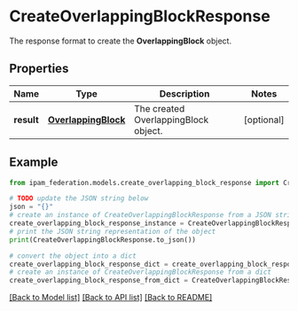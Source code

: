 # CreateOverlappingBlockResponse

The response format to create the __OverlappingBlock__ object.

## Properties

Name | Type | Description | Notes
------------ | ------------- | ------------- | -------------
**result** | [**OverlappingBlock**](OverlappingBlock.md) | The created OverlappingBlock object. | [optional] 

## Example

```python
from ipam_federation.models.create_overlapping_block_response import CreateOverlappingBlockResponse

# TODO update the JSON string below
json = "{}"
# create an instance of CreateOverlappingBlockResponse from a JSON string
create_overlapping_block_response_instance = CreateOverlappingBlockResponse.from_json(json)
# print the JSON string representation of the object
print(CreateOverlappingBlockResponse.to_json())

# convert the object into a dict
create_overlapping_block_response_dict = create_overlapping_block_response_instance.to_dict()
# create an instance of CreateOverlappingBlockResponse from a dict
create_overlapping_block_response_from_dict = CreateOverlappingBlockResponse.from_dict(create_overlapping_block_response_dict)
```
[[Back to Model list]](../README.md#documentation-for-models) [[Back to API list]](../README.md#documentation-for-api-endpoints) [[Back to README]](../README.md)


